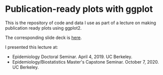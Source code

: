 # Publication-ready plots with ggplot

This is the repository of code and data I use as part of a lecture on making publication ready plots using ggplot2. 

The corresponding slide deck is [here](https://docs.google.com/presentation/d/1E7rXKnNm0RqyJa3SiusOL1hrqcdEkFcIk12doV_tPUY/edit?ts=5f6bbb04#slide=id.g50e88b5673_0_6). 

I presented this lecture at: 
* Epidemiology Doctoral Seminar. April 4, 2019. UC Berkeley.
* Epidemiology/Biostatistics Master's Capstone Seminar. October 7, 2020. UC Berkeley.
